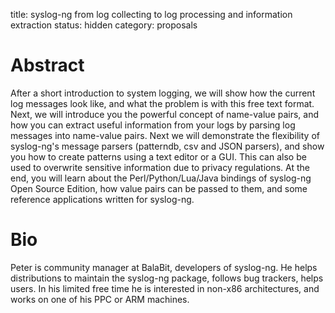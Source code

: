 title: syslog-ng from log collecting to log processing and information extraction
status: hidden
category: proposals

 # Abstract
After a short introduction to system logging, we will show how the current log
messages look like, and what the problem is with this free text format.
Next, we will introduce you the powerful concept of name-value pairs, and how
you can extract useful information from your logs by parsing log messages into
name-value pairs. Next we will demonstrate the flexibility of syslog-ng's
message parsers (patterndb, csv and JSON parsers), and show you how to
create patterns using a text editor or a GUI. This can also be used to
overwrite sensitive information due to privacy regulations. At the end, you will
learn about the Perl/Python/Lua/Java bindings of syslog-ng Open Source
Edition, how value pairs can be passed to them, and some reference
applications written for syslog-ng.

 # Bio
 Peter is community manager at BalaBit, developers of syslog-ng. He helps
 distributions to maintain the syslog-ng package, follows bug trackers,
 helps users. In his limited free time he is interested in non-x86
 architectures, and works on one of his PPC or ARM machines.
